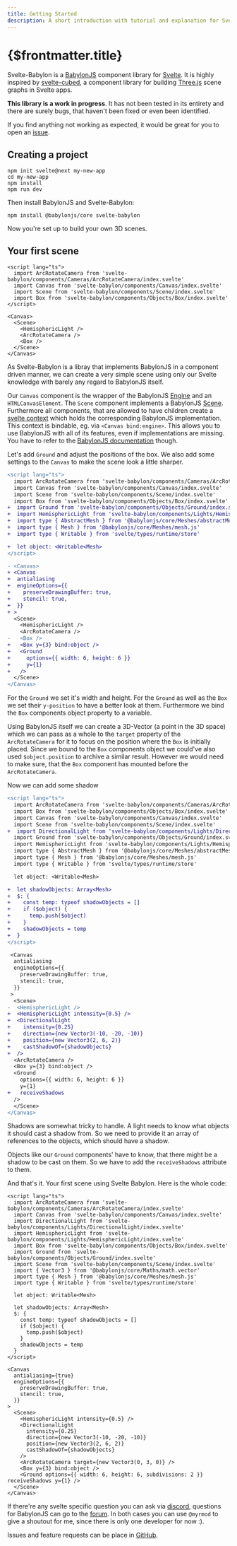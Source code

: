 ```yaml
---
title: Getting Started
description: A short introduction with tutorial and explanation for Svelte-Babylon.
---
```


<script>
  import BoxStory from 'svelte-babylon/components/Objects/Box/Box.story.svelte'
  import ExampleWrapper from '$routes/docs/_components/ExampleWrapper.svelte'
</script>

# {$frontmatter.title}

Svelte-Babylon is a [BabylonJS](https://www.babylonjs.com/) component library for [Svelte](https://svelte.dev/). It is highly inspired by [svelte-cubed](https://svelte-cubed.vercel.app/), a component library for building [Three.js](https://threejs.org/) scene graphs in Svelte apps.

**This library is a work in progress**. It has not been tested in its entirety and there are surely bugs, that haven't been fixed or even been identified.

If you find anything not working as expected, it would be great for you to open an [issue](https://github.com/Myrmod/svelte-babylon/issues).

## Creating a project

```:no-line-numbers
npm init svelte@next my-new-app
cd my-new-app
npm install
npm run dev
```

Then install BabylonJS and Svelte-Babylon:

```bash:no-line-numbers
npm install @babylonjs/core svelte-babylon
```

Now you're set up to build your own 3D scenes.

## Your first scene

```svelte
<script lang="ts">
  import ArcRotateCamera from 'svelte-babylon/components/Cameras/ArcRotateCamera/index.svelte'
  import Canvas from 'svelte-babylon/components/Canvas/index.svelte'
  import Scene from 'svelte-babylon/components/Scene/index.svelte'
  import Box from 'svelte-babylon/components/Objects/Box/index.svelte'
</script>

<Canvas>
  <Scene>
    <HemisphericLight />
    <ArcRotateCamera />
    <Box />
  </Scene>
</Canvas>
```

As Svelte-Babylon is a libray that implements BabylonJS in a component driven manner, we can create a very simple scene using only our Svelte knowledge with barely any regard to BabylonJS itself.

Our `Canvas` component is the wrapper of the BabylonJS [Engine](https://doc.babylonjs.com/typedoc/classes/babylon.engine) and an `HTMLCanvasElement`. The `Scene` component implements a BabylonJS [Scene](https://doc.babylonjs.com/typedoc/classes/babylon.scene).
Furthermore all components, that are allowed to have children create a [svelte context](https://svelte.dev/tutorial/context-api) which holds the corresponding BabylonJS implementation.
This context is bindable, eg. via `<Canvas bind:engine>`. This allows you to use BabylonJS with all of its features, even if implementations are missing. You have to refer to the [BabylonJS documentation](https://doc.babylonjs.com/) though.

Let's add `Ground` and adjust the positions of the box. We also add some settings to the `Canvas` to make the scene look a little sharper.

```diff
<script lang="ts">
  import ArcRotateCamera from 'svelte-babylon/components/Cameras/ArcRotateCamera/index.svelte'
  import Canvas from 'svelte-babylon/components/Canvas/index.svelte'
  import Scene from 'svelte-babylon/components/Scene/index.svelte'
  import Box from 'svelte-babylon/components/Objects/Box/index.svelte'
+  import Ground from 'svelte-babylon/components/Objects/Ground/index.svelte'
+  import HemisphericLight from 'svelte-babylon/components/Lights/HemisphericLight/index.svelte'
+  import type { AbstractMesh } from '@babylonjs/core/Meshes/abstractMesh'
+  import type { Mesh } from '@babylonjs/core/Meshes/mesh.js'
+  import type { Writable } from 'svelte/types/runtime/store'

+  let object: <Writable<Mesh>
</script>

- <Canvas>
+ <Canvas
+  antialiasing
+  engineOptions={{
+    preserveDrawingBuffer: true,
+    stencil: true,
+  }}
+ >
  <Scene>
    <HemisphericLight />
    <ArcRotateCamera />
-   <Box />
+   <Box y={3} bind:object />
+   <Ground
+     options={{ width: 6, height: 6 }}
+     y={1}
+   />
  </Scene>
</Canvas>
```

For the `Ground` we set it's width and height. For the `Ground` as well as the `Box` we set their `y-position` to have a better look at them.
Furthermore we bind the `Box` components object property to a variable.

Using BabylonJS itself we can create a 3D-Vector (a point in the 3D space) which we can pass as a whole to the `target` property of the `ArcRotateCamera` for it to focus on the position where the `Box` is initially placed. Since we bound to the `Box` components object we could've also used `$object.position` to archive a similar result. However we would need to make sure, that the `Box` component has mounted before the `ArcRotateCamera`.

Now we can add some shadow

```diff
<script lang="ts">
  import ArcRotateCamera from 'svelte-babylon/components/Cameras/ArcRotateCamera/index.svelte'
  import Box from 'svelte-babylon/components/Objects/Box/index.svelte'
  import Canvas from 'svelte-babylon/components/Canvas/index.svelte'
  import Scene from 'svelte-babylon/components/Scene/index.svelte'
+  import DirectionalLight from 'svelte-babylon/components/Lights/DirectionalLight/index.svelte'
  import Ground from 'svelte-babylon/components/Objects/Ground/index.svelte'
  import HemisphericLight from 'svelte-babylon/components/Lights/HemisphericLight/index.svelte'
  import type { AbstractMesh } from '@babylonjs/core/Meshes/abstractMesh'
  import type { Mesh } from '@babylonjs/core/Meshes/mesh.js'
  import type { Writable } from 'svelte/types/runtime/store'

  let object: <Writable<Mesh>

+  let shadowObjects: Array<Mesh>
+  $: {
+    const temp: typeof shadowObjects = []
+    if ($object) {
+      temp.push($object)
+    }
+    shadowObjects = temp
+  }
</script>

 <Canvas
  antialiasing
  engineOptions={{
    preserveDrawingBuffer: true,
    stencil: true,
  }}
 >
  <Scene>
-  <HemisphericLight />
+  <HemisphericLight intensity={0.5} />
+  <DirectionalLight
+    intensity={0.25}
+    direction={new Vector3(-10, -20, -10)}
+    position={new Vector3(2, 6, 2)}
+    castShadowOf={shadowObjects}
+  />
  <ArcRotateCamera />
  <Box y={3} bind:object />
  <Ground
    options={{ width: 6, height: 6 }}
    y={1}
+   receiveShadows
  />
  </Scene>
</Canvas>
```

Shadows are somewhat tricky to handle. A light needs to know what objects it should cast a shadow from. So we need to provide it an array of references to the objects, which should have a shadow.

Objects like our `Ground` components' have to know, that there might be a shadow to be cast on them. So we have to add the `receiveShadows` attribute to them.

And that's it. Your first scene using Svelte Babylon. Here is the whole code:

```svelte
<script lang="ts">
  import ArcRotateCamera from 'svelte-babylon/components/Cameras/ArcRotateCamera/index.svelte'
  import Canvas from 'svelte-babylon/components/Canvas/index.svelte'
  import DirectionalLight from 'svelte-babylon/components/Lights/DirectionalLight/index.svelte'
  import HemisphericLight from 'svelte-babylon/components/Lights/HemisphericLight/index.svelte'
  import Box from 'svelte-babylon/components/Objects/Box/index.svelte'
  import Ground from 'svelte-babylon/components/Objects/Ground/index.svelte'
  import Scene from 'svelte-babylon/components/Scene/index.svelte'
  import { Vector3 } from '@babylonjs/core/Maths/math.vector'
  import type { Mesh } from '@babylonjs/core/Meshes/mesh.js'
  import type { Writable } from 'svelte/types/runtime/store'

  let object: Writable<Mesh>

  let shadowObjects: Array<Mesh>
  $: {
    const temp: typeof shadowObjects = []
    if ($object) {
      temp.push($object)
    }
    shadowObjects = temp
  }
</script>

<Canvas
  antialiasing={true}
  engineOptions={{
    preserveDrawingBuffer: true,
    stencil: true,
  }}
>
  <Scene>
    <HemisphericLight intensity={0.5} />
    <DirectionalLight
      intensity={0.25}
      direction={new Vector3(-10, -20, -10)}
      position={new Vector3(2, 6, 2)}
      castShadowOf={shadowObjects}
    />
    <ArcRotateCamera target={new Vector3(0, 3, 0)} />
    <Box y={3} bind:object />
    <Ground options={{ width: 6, height: 6, subdivisions: 2 }} receiveShadows y={1} />
  </Scene>
</Canvas>
```

<ExampleWrapper text='See code in action'>
  <BoxStory />
</ExampleWrapper>

If there're any svelte specific question you can ask via [discord](https://discord.com/channels/457912077277855764/), questions for BabylonJS can go to the [forum](https://forum.babylonjs.com/).
In both cases you can use `@myrmod` to give a shoutout for me, since there is only one developer for now :).

Issues and feature requests can be place in [GitHub](https://github.com/Myrmod/svelte-babylon/issues).
